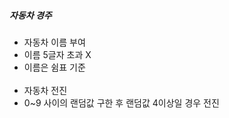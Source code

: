 ##### 자동차 경주

+ 자동차 이름 부여
+ 이름 5글자 초과 X
+ 이름은 쉼표 기준
  <br></br>
+ 자동차 전진
+ 0~9 사이의 랜덤값 구한 후 랜덤값 4이상일 경우 전진

